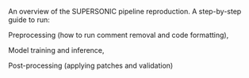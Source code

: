 An overview of the SUPERSONIC pipeline reproduction.
A step-by-step guide to run:

Preprocessing (how to run comment removal and code formatting),

Model training and inference,

Post-processing (applying patches and validation)
